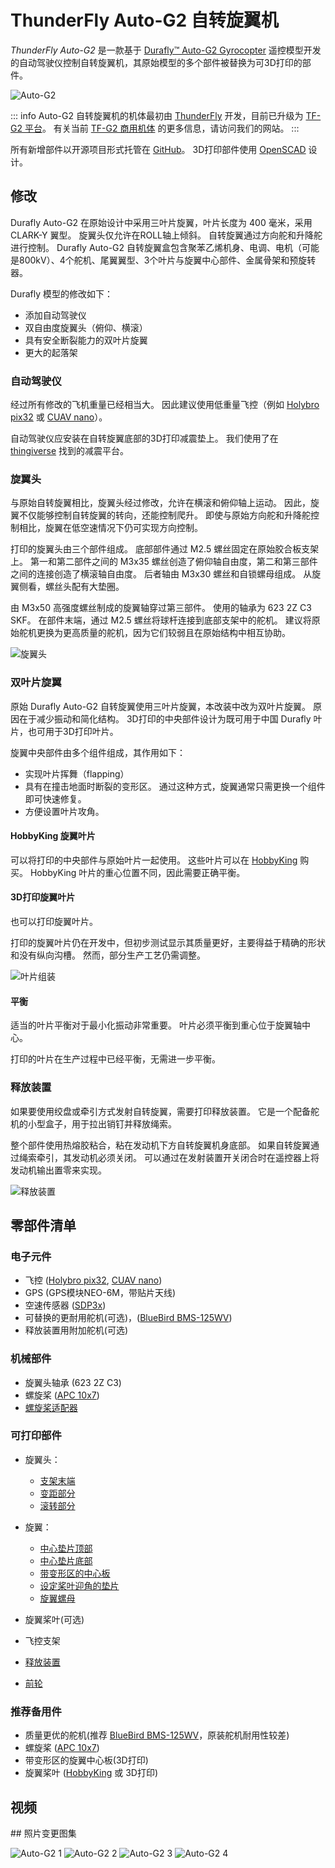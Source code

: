 # ThunderFly Auto-G2 自转旋翼机

*ThunderFly Auto-G2* 是一款基于 [Durafly™ Auto-G2 Gyrocopter](https://hobbyking.com/en_us/duraflytm-auto-g2-gyrocopter-w-auto-start-system-821mm-pnf.html) 遥控模型开发的自动驾驶仪控制自转旋翼机，其原始模型的多个部件被替换为可3D打印的部件。

![Auto-G2](../../assets/airframes/autogyro/auto-g2/autog2_title.jpg)

::: info
Auto-G2 自转旋翼机的机体最初由 [ThunderFly](https://www.thunderfly.cz/) 开发，目前已升级为 [TF-G2 平台](https://docs.thunderfly.cz/instruments/TF-G2)。
有关当前 [TF-G2 商用机体](https://www.thunderfly.cz/tf-g2.html) 的更多信息，请访问我们的网站。
:::

所有新增部件以开源项目形式托管在 [GitHub](https://github.com/ThunderFly-aerospace/Auto-G2)。
3D打印部件使用 [OpenSCAD](https://www.openscad.org/) 设计。

## 修改

Durafly Auto-G2 在原始设计中采用三叶片旋翼，叶片长度为 400 毫米，采用 CLARK-Y 翼型。
旋翼头仅允许在ROLL轴上倾斜。
自转旋翼通过方向舵和升降舵进行控制。
Durafly Auto-G2 自转旋翼盒包含聚苯乙烯机身、电调、电机（可能是800kV）、4个舵机、尾翼翼型、3个叶片与旋翼中心部件、金属骨架和预旋转器。

Durafly 模型的修改如下：
* 添加自动驾驶仪
* 双自由度旋翼头（俯仰、横滚）
* 具有安全断裂能力的双叶片旋翼
* 更大的起落架

### 自动驾驶仪

经过所有修改的飞机重量已经相当大。
因此建议使用低重量飞控（例如 [Holybro pix32](../flight_controller/holybro_pix32.md) 或 [CUAV nano](../flight_controller/cuav_v5_nano.md)）。

自动驾驶仪应安装在自转旋翼底部的3D打印减震垫上。
我们使用了在 [thingiverse](https://www.thingiverse.com/thing:160655) 找到的减震平台。

### 旋翼头

与原始自转旋翼相比，旋翼头经过修改，允许在横滚和俯仰轴上运动。
因此，旋翼不仅能够控制自转旋翼的转向，还能控制爬升。
即使与原始方向舵和升降舵控制相比，旋翼在低空速情况下仍可实现方向控制。

打印的旋翼头由三个部件组成。
底部部件通过 M2.5 螺丝固定在原始胶合板支架上。
第一和第二部件之间的 M3x35 螺丝创造了俯仰轴自由度，第二和第三部件之间的连接创造了横滚轴自由度。
后者轴由 M3x30 螺丝和自锁螺母组成。
从旋翼侧看，螺丝头配有大垫圈。

由 M3x50 高强度螺丝制成的旋翼轴穿过第三部件。
使用的轴承为 623 2Z C3 SKF。
在部件末端，通过 M2.5 螺丝将球杆连接到底部支架中的舵机。
建议将原始舵机更换为更高质量的舵机，因为它们较弱且在原始结构中相互协助。

![旋翼头](../../assets/airframes/autogyro/auto-g2/modif_rh.png)

### 双叶片旋翼

原始 Durafly Auto-G2 自转旋翼使用三叶片旋翼，本改装中改为双叶片旋翼。
原因在于减少振动和简化结构。
3D打印的中央部件设计为既可用于中国 Durafly 叶片，也可用于3D打印叶片。

旋翼中央部件由多个组件组成，其作用如下：
* 实现叶片挥舞（flapping）
* 具有在撞击地面时断裂的变形区。
  通过这种方式，旋翼通常只需更换一个组件即可快速修复。
* 方便设置叶片攻角。

#### HobbyKing 旋翼叶片

可以将打印的中央部件与原始叶片一起使用。
这些叶片可以在 [HobbyKing](https://hobbyking.com/en_us/duraflytm-auto-g-gyrocopter-821mm-replacement-main-blade-1pcs-bag.html) 购买。
HobbyKing 叶片的重心位置不同，因此需要正确平衡。

#### 3D打印旋翼叶片

也可以打印旋翼叶片。

打印的旋翼叶片仍在开发中，但初步测试显示其质量更好，主要得益于精确的形状和没有纵向沟槽。
然而，部分生产工艺仍需调整。

![叶片组装](../../assets/airframes/autogyro/auto-g2/modif_blade.png)

#### 平衡

适当的叶片平衡对于最小化振动非常重要。
叶片必须平衡到重心位于旋翼轴中心。

打印的叶片在生产过程中已经平衡，无需进一步平衡。

### 释放装置

如果要使用绞盘或牵引方式发射自转旋翼，需要打印释放装置。
它是一个配备舵机的小型盒子，用于拉出销钉并释放绳索。

整个部件使用热熔胶粘合，粘在发动机下方自转旋翼机身底部。
如果自转旋翼通过绳索牵引，其发动机必须关闭。
可以通过在发射装置开关闭合时在遥控器上将发动机输出置零来实现。

![释放装置](../../assets/airframes/autogyro/auto-g2/modif_release.png)

## 零部件清单

### 电子元件

* 飞控 ([Holybro pix32](../flight_controller/holybro_pix32.md), [CUAV nano](../flight_controller/cuav_v5_nano.md))
* GPS (GPS模块NEO-6M，带贴片天线)
* 空速传感器 ([SDP3x](https://www.sensirion.com/en/flow-sensors/differential-pressure-sensors/worlds-smallest-differential-pressure-sensor/))
* 可替换的更耐用舵机(可选)，([BlueBird BMS-125WV](https://www.blue-bird-model.com/products_detail/411.htm))
* 释放装置用附加舵机(可选)

### 机械部件

* 旋翼头轴承 (623 2Z C3)
* 螺旋桨 ([APC 10x7](https://www.apcprop.com/product/10x7e/))
* [螺旋桨适配器](https://mpjet.com/shop/gb/prop-adapters/184-collet-prop-adapter-19-mm-4-mm-shaft-m629-standard.html)

### 可打印部件

* 旋翼头：
  * [支架末端](https://github.com/ThunderFly-aerospace/Auto-G2/blob/master/CAD/stl/111_1001.stl)
  * [变距部分](https://github.com/ThunderFly-aerospace/Auto-G2/blob/master/CAD/stl/111_1002.stl)
  * [滚转部分](https://github.com/ThunderFly-aerospace/Auto-G2/blob/master/CAD/stl/111_1003.stl)

* 旋翼：
  * [中心垫片顶部](https://github.com/ThunderFly-aerospace/Auto-G2/blob/master/CAD/stl/111_1008.stl)
  * [中心垫片底部](https://github.com/ThunderFly-aerospace/Auto-G2/blob/master/CAD/stl/111_1004.stl)
  * [带变形区的中心板](https://github.com/ThunderFly-aerospace/Auto-G2/blob/master/CAD/stl/888_1001.stl)
  * [设定桨叶迎角的垫片](https://github.com/ThunderFly-aerospace/Auto-G2/blob/master/CAD/stl/111_1005.stl)
  * [旋翼螺母](https://github.com/ThunderFly-aerospace/Auto-G2/blob/master/CAD/stl/888_1002.stl)

* 旋翼桨叶(可选)
* 飞控支架
* [释放装置](https://github.com/ThunderFly-aerospace/Auto-G2/blob/master/CAD/stl/888_1010.stl)
* [前轮](https://github.com/ThunderFly-aerospace/Auto-G2/blob/master/CAD/stl/888_1011.stl)

### 推荐备用件

* 质量更优的舵机(推荐 [BlueBird BMS-125WV](https://www.blue-bird-model.com/products_detail/411.htm)，原装舵机耐用性较差)
* 螺旋桨 ([APC 10x7](https://www.apcprop.com/product/10x7e/))
* 带变形区的旋翼中心板(3D打印)
* 旋翼桨叶 ([HobbyKing](https://hobbyking.com/en_us/duraflytm-auto-g-gyrocopter-821mm-replacement-main-blade-1pcs-bag.html) 或 3D打印)

## 视频

<lite-youtube videoid="YhXXSWz5wWs" title="[ThunderFly] 3D打印的自转旋翼转子"/>## 照片变更图集

![Auto-G2 1](../../assets/airframes/autogyro/auto-g2/autog2_1.jpg)
![Auto-G2 2](../../assets/airframes/autogyro/auto-g2/autog2_2.jpg)
![Auto-G2 3](../../assets/airframes/autogyro/auto-g2/autog2_3.jpg)
![Auto-G2 4](../../assets/airframes/autogyro/auto-g2/autog2_4.jpg)